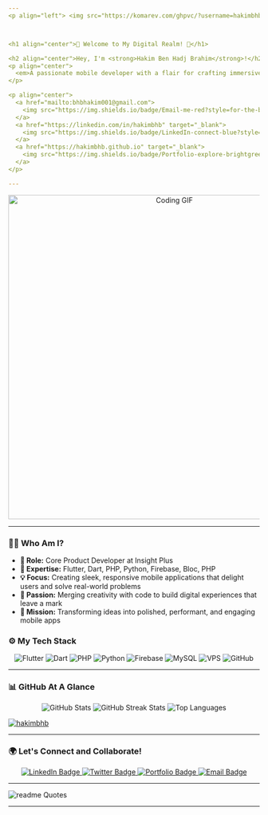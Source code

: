 ```yaml
---
<p align="left"> <img src="https://komarev.com/ghpvc/?username=hakimbhb&label=Profile%20views&color=0e75b6&style=flat" alt="hakimbhb" /> </p>



<h1 align="center">🌟 Welcome to My Digital Realm! 🌟</h1>

<h2 align="center">Hey, I'm <strong>Hakim Ben Hadj Brahim</strong>!</h2>
<p align="center">
  <em>A passionate mobile developer with a flair for crafting immersive experiences using <strong>Flutter</strong> and <strong>Dart</strong>. Together, let's bring your ideas to life and make them unforgettable.</em>
</p>

<p align="center">
  <a href="mailto:bhbhakim001@gmail.com">
    <img src="https://img.shields.io/badge/Email-me-red?style=for-the-badge&logo=gmail" alt="Email Badge"/>
  </a>
  <a href="https://linkedin.com/in/hakimbhb" target="_blank">
    <img src="https://img.shields.io/badge/LinkedIn-connect-blue?style=for-the-badge&logo=linkedin" alt="LinkedIn Badge"/>
  </a>
  <a href="https://hakimbhb.github.io" target="_blank">
    <img src="https://img.shields.io/badge/Portfolio-explore-brightgreen?style=for-the-badge&logo=github" alt="Portfolio Badge"/>
  </a>
</p>

---
```


<div align="center">
  <img src="https://media.giphy.com/media/13HgwGsXF0aiGY/giphy.gif" width="650" alt="Coding GIF"/>
</div>

---

### 🧑‍💻 **Who Am I?**

- **🚀 Role:** Core Product Developer at Insight Plus
- **🧠 Expertise:** Flutter, Dart, PHP, Python, Firebase, Bloc, PHP
- **💡 Focus:** Creating sleek, responsive mobile applications that delight users and solve real-world problems
- **🎨 Passion:** Merging creativity with code to build digital experiences that leave a mark
- **🎯 Mission:** Transforming ideas into polished, performant, and engaging mobile apps

<!------->

<!--### 🌟 **What I’ve Been Working On**-->

<!--**1. [Tayarh](https://tayarh.com)**-->
<!--- ⭐ Integrated Google AdMob for effective monetization.-->
<!--- ⭐ Implemented state management with Bloc for seamless performance.-->
<!--- ⭐ Provided dark/light mode support for user flexibility.-->

<!--**2. [Interior X](https://apps.apple.com/tn/app/interior-x-ai-home-design/id6468151485)**-->
<!--- 🚀 Achieved a 30% increase in downloads through compliance with Apple standards.-->
<!--- 🚀 Enhanced user experience by reducing app loading times by 40%.-->

<!--**3. [Nashtari](#)**-->
<!--- 🔥 Integrated Firebase Cloud for robust data handling.-->
<!--- 🔥 Implemented payment gateways for Android and iOS platforms.-->

<!------->


### ⚙️ **My Tech Stack**

<p align="center">
  <img src="https://img.shields.io/badge/Flutter-02569B?style=for-the-badge&logo=flutter&logoColor=white" alt="Flutter"/>
  
  <img src="https://img.shields.io/badge/Dart-0175C2?style=for-the-badge&logo=dart&logoColor=white" alt="Dart"/>
  <img src="https://img.shields.io/badge/PHP-777BB4?style=for-the-badge&logo=php&logoColor=white" alt="PHP"/>
  <img src="https://img.shields.io/badge/Python-3776AB?style=for-the-badge&logo=python&logoColor=white" alt="Python"/>
  <img src="https://img.shields.io/badge/Firebase-FFCA28?style=for-the-badge&logo=firebase&logoColor=black" alt="Firebase"/>
  <img src="https://img.shields.io/badge/MySQL-4479A1?style=for-the-badge&logo=mysql&logoColor=white" alt="MySQL"/>
  <img src="https://img.shields.io/badge/VPS-FF6C37?style=for-the-badge&logo=vultr&logoColor=white" alt="VPS"/>
  <img src="https://img.shields.io/badge/GitHub-181717?style=for-the-badge&logo=github&logoColor=white" alt="GitHub"/>
</p>

---

### 📊 **GitHub At A Glance**

<p align="center">

  <img src="https://github-readme-stats.vercel.app/api?username=hakimbhb&show_icons=true&theme=tokyonight" alt="GitHub Stats"/>
  <img src="https://github-readme-streak-stats.herokuapp.com/?user=hakimbhb&theme=tokyonight" alt="GitHub Streak Stats"/>
  <img src="https://github-readme-stats.vercel.app/api/top-langs/?username=hakimbhb&layout=compact&theme=tokyonight" alt="Top Languages"/>
</p>
<p align="left"> <a href="https://github.com/ryo-ma/github-profile-trophy"><img src="https://github-profile-trophy.vercel.app/?username=hakimbhb" alt="hakimbhb" /></a> </p>


---

### 🌍 **Let's Connect and Collaborate!**

<p align="center">
  <a href="https://linkedin.com/in/hakimbhb" target="_blank">
    <img src="https://img.shields.io/badge/LinkedIn-connect-blue?style=for-the-badge&logo=linkedin" alt="LinkedIn Badge"/>
  </a>
  <a href="https://twitter.com/hakim_bhb" target="_blank">
    <img src="https://img.shields.io/badge/Twitter-follow-blue?style=for-the-badge&logo=twitter" alt="Twitter Badge"/>
  </a>
  <a href="https://hakimbhb.github.io" target="_blank">
    <img src="https://img.shields.io/badge/Portfolio-explore-brightgreen?style=for-the-badge&logo=github" alt="Portfolio Badge"/>
  </a>
  <a href="mailto:bhbhakim001@gmail.com">
    <img src="https://img.shields.io/badge/Email-me-red?style=for-the-badge&logo=gmail" alt="Email Badge"/>
  </a>
</p>

---

![readme Quotes](https://quotes-github-readme.vercel.app/api?quote=Code%20is%20the%20art%20of%20turning%20logic%20into%20reality,%20one%20command%20at%20a%20time)


---
